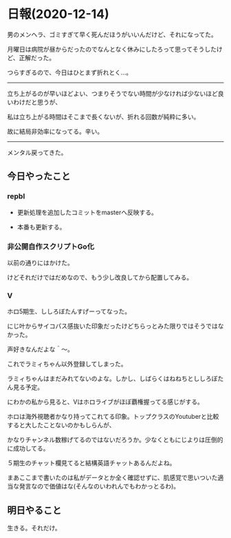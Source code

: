 # 日報(2020-12-14)

男のメンヘラ、ゴミすぎて早く死んだほうがいいんだけど、それになってた。

月曜日は病院が昼からだったのでなんとなく休みにしたろって思ってそうしたけど、正解だった。

つらすぎるので、今日はひとまず折れとく...。

---

立ち上がるのが早いほどよい、つまりそうでない時間が少なければ少ないほど良いわけだと思うが、

私は立ち上がる時間はそこまで長くないが、折れる回数が純粋に多い。

故に結局非効率になってる。辛い。

---

メンタル戻ってきた。

## 今日やったこと

### repbl

* 更新処理を追加したコミットをmasterへ反映する。

* 本番も更新する。

### 非公開自作スクリプトGo化

以前の通りにはかけた。

けどそれだけではだめなので、もう少し改良してから配置してみる。

### V

ホロ5期生、ししろぼたんすげーってなった。

にじ叶からサイコパス感抜いた印象だったけどちらっとみた限りではそうではなかった。

声好きなんだよな＾〜。

これでラミィちゃん以外登録してしまった。

ラミィちゃんはまだみれてないのよな。しかし、しばらくはねねちとししろぼたん見る予定。

にわかの私から見ると、Vはホロライブがほぼ覇権握ってる感じがする。

ホロは海外視聴者かなり持ってこれてる印象。トップクラスのYoutuberと比較すると大したことないのかもしらんが、

かなりチャンネル数稼げてるのではないだろうか。少なくともにじよりは圧倒的に成功してる。

５期生のチャット欄見てると結構英語チャットあるんだよね。

まあここまで書いたのは私がデータとか全く確認せずに、肌感覚で思いついた適当な発言なので価値はな(そんなのいわれんでもわかっとるわ)。

## 明日やること

生きる。それだけ。
